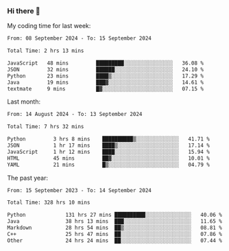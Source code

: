 ### Hi there 👋

My coding time for last week:

<!--START_SECTION:week-->

```txt
From: 08 September 2024 - To: 15 September 2024

Total Time: 2 hrs 13 mins

JavaScript   48 mins         █████████░░░░░░░░░░░░░░░░   36.08 %
JSON         32 mins         ██████░░░░░░░░░░░░░░░░░░░   24.10 %
Python       23 mins         ████▒░░░░░░░░░░░░░░░░░░░░   17.29 %
Java         19 mins         ███▓░░░░░░░░░░░░░░░░░░░░░   14.61 %
textmate     9 mins          █▓░░░░░░░░░░░░░░░░░░░░░░░   07.15 %
```

<!--END_SECTION:week-->

Last month:

<!--START_SECTION:month-->

```txt
From: 14 August 2024 - To: 13 September 2024

Total Time: 7 hrs 32 mins

Python         3 hrs 8 mins    ██████████▒░░░░░░░░░░░░░░   41.71 %
JSON           1 hr 17 mins    ████▒░░░░░░░░░░░░░░░░░░░░   17.14 %
JavaScript     1 hr 12 mins    ████░░░░░░░░░░░░░░░░░░░░░   15.94 %
HTML           45 mins         ██▓░░░░░░░░░░░░░░░░░░░░░░   10.01 %
YAML           21 mins         █▒░░░░░░░░░░░░░░░░░░░░░░░   04.79 %
```

<!--END_SECTION:month-->

The past year:

<!--START_SECTION:year-->

```txt
From: 15 September 2023 - To: 14 September 2024

Total Time: 328 hrs 10 mins

Python             131 hrs 27 mins ██████████░░░░░░░░░░░░░░░   40.06 %
Java               38 hrs 13 mins  ███░░░░░░░░░░░░░░░░░░░░░░   11.65 %
Markdown           28 hrs 54 mins  ██▒░░░░░░░░░░░░░░░░░░░░░░   08.81 %
C++                25 hrs 47 mins  ██░░░░░░░░░░░░░░░░░░░░░░░   07.86 %
Other              24 hrs 24 mins  ██░░░░░░░░░░░░░░░░░░░░░░░   07.44 %
```

<!--END_SECTION:year-->
